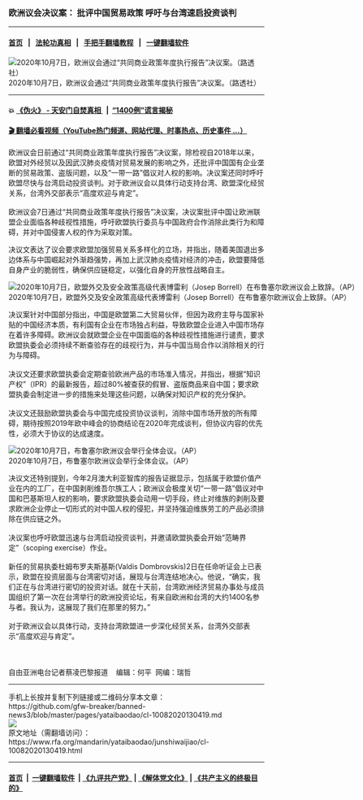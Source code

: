 ### 欧洲议会决议案： 批评中国贸易政策   呼吁与台湾速启投资谈判
------------------------

#### [首页](https://github.com/gfw-breaker/banned-news3/blob/master/README.md) &nbsp;&nbsp;|&nbsp;&nbsp; [法轮功真相](https://github.com/begood0513/basic/blob/master/README.md)  &nbsp;&nbsp;|&nbsp;&nbsp; [手把手翻墙教程](https://github.com/gfw-breaker/guides/wiki)  &nbsp;&nbsp;|&nbsp;&nbsp; [一键翻墙软件](https://github.com/gfw-breaker/nogfw/blob/master/README.md)  



<div id="headerimg">
 <img alt="2020年10月7日，欧洲议会通过“共同商业政策年度执行报告”决议案。（路透社）" src="https://www.rfa.org/mandarin/yataibaodao/junshiwaijiao/cl-10082020130419.html/Untitled-11.jpg/@@images/242e371c-5bf1-41f1-b3ae-318c3cbba211.jpeg" title="2020年10月7日，欧洲议会通过“共同商业政策年度执行报告”决议案。（路透社）"/>
 <div id="headerimgcontents">
  <div id="headerimgcaption">
   <span>
    2020年10月7日，欧洲议会通过“共同商业政策年度执行报告”决议案。（路透社）
   </span>
   <!-- zoomattribute -->
  </div>
  <!-- headerimgcaption -->
 </div>
 <!-- headerimagecontents -->
</div>

<hr/>


#### 💥 [《伪火》 - 天安门自焚真相 ](http://158.247.195.190:10000/videos/blog/weihuo.html)&nbsp; |&nbsp; [“1400例”谎言揭秘  ](http://158.247.195.190:10000/videos/blog/jiexi1400.html)

#### [ 🎬  翻墙必看视频（YouTube热门频道、网站代理、时事热点、历史事件 ...）](https://github.com/gfw-breaker/links/blob/master/banned.md)

<div id="storytext">
 <div>
  <div class="slot_header">
  </div>
 </div>
 <p>
 </p>
 <p>
  欧洲议会日前通过“共同商业政策年度执行报告”决议案，除检视自2018年以来，欧盟对外经贸以及因武汉肺炎疫情对贸易发展的影响之外，还批评中国国有企业垄断的贸易政策、盗版问题，以及“一带一路”倡议对人权的影响。决议案还同时呼吁欧盟尽快与台湾启动投资谈判。对于欧洲议会以具体行动支持台湾、欧盟深化经贸关系，台湾外交部表示“高度欢迎与肯定”。
  <br/>
  <br/>
  欧洲议会7日通过“共同商业政策年度执行报告”决议案，决议案批评中国让欧洲联盟企业面临各种歧视性措施，呼吁欧盟执行委员与中国政府合作消除此类行为和障碍，并对中国侵害人权的作为采取对策。
 </p>
 <p>
 </p>
 <p>
 </p>
 <p>
  决议文表达了议会要求欧盟加强贸易关系多样化的立场，并指出，随着美国退出多边体系与中国崛起对外渐趋强势，再加上武汉肺炎疫情对经济的冲击，欧盟要降低自身产业的脆弱性，确保供应链稳定，以强化自身的开放性战略自主。
 </p>
 <p>
 </p>
 <p>
  <div class="image-inline captioned" style="width:1500px;">
   <div style="width:1500px;">
    <img alt="2020年10月7日，欧盟外交及安全政策高级代表博雷利（Josep Borrell）在布鲁塞尔欧洲议会上致辞。（AP）" src="https://www.rfa.org/mandarin/yataibaodao/junshiwaijiao/cl-10082020130419.html/AP_20281295658424.jpg" title="2020年10月7日，欧盟外交及安全政策高级代表博雷利（Josep Borrell）在布鲁塞尔欧洲议会上致辞。（AP）"/>
   </div>
   <div class="image-caption">
    <span style="width:1500px;">
     2020年10月7日，欧盟外交及安全政策高级代表博雷利（Josep Borrell）在布鲁塞尔欧洲议会上致辞。（AP）
    </span>
    <span class="copyright">
    </span>
   </div>
  </div>
 </p>
 <p>
  决议案针对中国部分指出，中国是欧盟第二大贸易伙伴，但因为政府主导与国家补贴的中国经济本质，有利国有企业在市场独占利益，导致欧盟企业进入中国市场存在着许多障碍。欧洲议会就欧盟企业在中国面临的各种歧视性措施进行谴责，要求欧盟执委会必须持续不断查验存在的歧视行为，并与中国当局合作以消除相关的行为与障碍。
  <br/>
  <br/>
  决议文还要求欧盟执委会定期查验欧洲产品的市场准入情况，并指出，根据“知识产权”（IPR）的最新报告，超过80%被查获的假冒、盗版商品来自中国；要求欧盟执委会制定进一步的措施来处理这些问题，以确保对知识产权的充分保护。
  <br/>
  <br/>
  决议文还鼓励欧盟执委会与中国完成投资协议谈判，消除中国市场开放的所有障碍，期待按照2019年欧中峰会的协商结论在2020年完成谈判，但协议内容的优先性，必须大于协议的达成速度。
 </p>
 <p>
 </p>
 <p>
  <div class="image-inline captioned" style="width:1500px;">
   <div style="width:1500px;">
    <img alt="2020年10月7日，布鲁塞尔欧洲议会举行全体会议。（AP）" src="https://www.rfa.org/mandarin/yataibaodao/junshiwaijiao/cl-10082020130419.html/AP_20281295757812.jpg" title="2020年10月7日，布鲁塞尔欧洲议会举行全体会议。（AP）"/>
   </div>
   <div class="image-caption">
    <span style="width:1500px;">
     2020年10月7日，布鲁塞尔欧洲议会举行全体会议。（AP）
    </span>
    <span class="copyright">
    </span>
   </div>
  </div>
 </p>
 <p>
  决议文还特别提到，今年2月澳大利亚智库的报告证据显示，包括属于欧盟价值产业在内的工厂，在中国剥削维吾尔族工人；欧洲议会极度关切“一带一路”倡议对中国和巴基斯坦人权的影响，要求欧盟执委会动用一切手段，终止对维族的剥削及要求欧洲企业停止一切形式的对中国人权的侵犯，并坚持强迫维族劳工的产品必须排除在供应链之外。
  <br/>
  <br/>
  决议案也呼吁欧盟迅速与台湾启动投资谈判，并邀请欧盟执委会开始“范畴界定”（scoping exercise）作业。
  <br/>
  <br/>
  新任的贸易执委杜姆布罗夫斯基斯(Valdis Dombrovskis)2日在任命听证会上已表示，欧盟在投资层面与台湾密切对话，展现与台湾连结地决心。他说，“确实，我们正在与台湾进行密切的投资对话。就在十天前，台湾欧洲经济贸易办事处与成员国组织了第一次在台湾举行的欧洲投资论坛，有来自欧洲和台湾的大约1400名参与者。我认为，这展现了我们在那里的努力。”
  <br/>
  <br/>
  对于欧洲议会以具体行动，支持台湾欧盟进一步深化经贸关系，台湾外交部表示“高度欢迎与肯定”。
  <br/>
  <br/>
  <br/>
  <br/>
  自由亚洲电台记者蔡凌巴黎报道    编辑：何平  网编：瑞哲
 </p>
</div>

<hr/>
手机上长按并复制下列链接或二维码分享本文章：<br/>
https://github.com/gfw-breaker/banned-news3/blob/master/pages/yataibaodao/cl-10082020130419.md <br/>
<a href='https://github.com/gfw-breaker/banned-news3/blob/master/pages/yataibaodao/cl-10082020130419.md'><img src='https://github.com/gfw-breaker/banned-news3/blob/master/pages/yataibaodao/cl-10082020130419.md.png'/></a> <br/>
原文地址（需翻墙访问）：https://www.rfa.org/mandarin/yataibaodao/junshiwaijiao/cl-10082020130419.html


------------------------
#### [首页](https://github.com/gfw-breaker/banned-news3/blob/master/README.md) &nbsp;|&nbsp; [一键翻墙软件](https://github.com/gfw-breaker/nogfw/blob/master/README.md) &nbsp;| [《九评共产党》](https://github.com/gfw-breaker/9ping.md/blob/master/README.md#九评之一评共产党是什么) | [《解体党文化》](https://github.com/gfw-breaker/jtdwh.md/blob/master/README.md) | [《共产主义的终极目的》](https://github.com/gfw-breaker/gczydzjmd.md/blob/master/README.md)


<img src='http://gfw-breaker.win/banned-news3/pages/yataibaodao/cl-10082020130419.md' width='0px' height='0px'/>